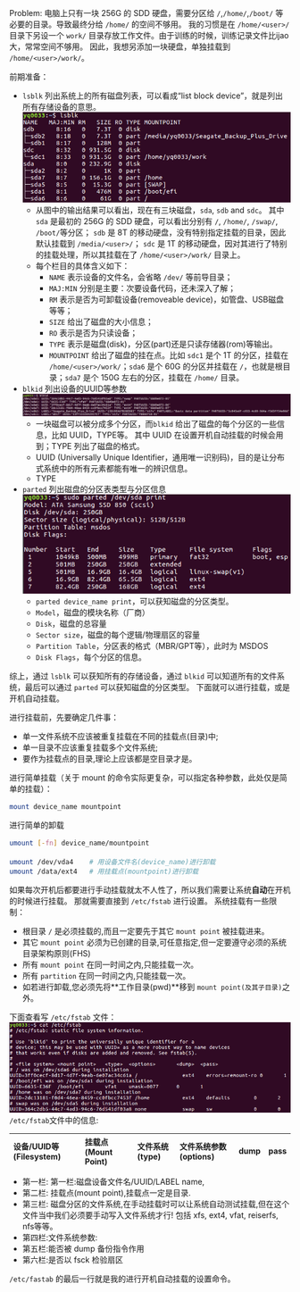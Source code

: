 Problem: 电脑上只有一块 256G 的 SDD 硬盘，需要分区给 `/`,`/home/`,`/boot/` 等必要的目录。导致最终分给 `/home/` 的空间不够用。
我的习惯是在 `/home/<user>/` 目录下另设一个 `work/` 目录存放工作文件。由于训练的时候，训练记录文件比ijao大，常常空间不够用。
因此，我想另添加一块硬盘，单独挂载到 `/home/<user>/work/`。

前期准备：
* `lsblk` 列出系统上的所有磁盘列表，可以看成“list block device”，就是列出所有存储设备的意思。
![output of lsblk](./images/lsblk_res.png)
    * 从图中的输出结果可以看出，现在有三块磁盘，`sda`, `sdb` and `sdc`。
    其中 `sda` 是最初的 256G 的 SDD 硬盘，可以看出分别有 `/`, `/home/`, `/swap/`, `/boot/`等分区；
    `sdb` 是 8T 的移动硬盘，没有特别指定挂载的目录，因此默认挂载到 `/media/<user>/`；
    `sdc` 是 1T 的移动硬盘，因对其进行了特别的挂载处理，所以其挂载在了 `/home/<user>/work/` 目录上。
    * 每个栏目的具体含义如下：
        * `NAME` 表示设备的文件名，会省略 `/dev/` 等前导目录；
        * `MAJ:MIN` 分别是主要：次要设备代码，还未深入了解；
        * `RM` 表示是否为可卸载设备(removeable device)，如管盘、USB磁盘等等；
        * `SIZE` 给出了磁盘的大小信息；
        * `RO` 表示是否为只读设备；
        * `TYPE` 表示是磁盘(disk)，分区(part)还是只读存储器(rom)等输出。
        * `MOUNTPOINT` 给出了磁盘的挂在点。比如 `sdc1` 是个 1T 的分区，挂载在 `/home/<user>/work/`；`sda6` 是个 60G 的分区并挂载在 `/`，也就是根目录；`sda7` 是个 150G 左右的分区，挂载在 `/home/` 目录。 
* `blkid` 列出设备的UUID等参数
![output of blkid](./images/blkid_res.png)
    * 一块磁盘可以被分成多个分区，而`blkid` 给出了磁盘的每个分区的一些信息，比如 UUID，TYPE等。
    其中 UUID 在设置开机自动挂载的时候会用到；TYPE 列出了磁盘的格式。
    * UUID (Universally Unique Identifier，通用唯一识别码)，目的是让分布式系统中的所有元素都能有唯一的辨识信息。
    * TYPE
* `parted` 列出磁盘的分区表类型与分区信息
![output of parted](./images/parted_res.png)
    * `parted device_name print`，可以获知磁盘的分区类型。
    * `Model`，磁盘的模块名称（厂商）
    * `Disk`，磁盘的总容量
    * `Sector size`，磁盘的每个逻辑/物理扇区的容量
    * `Partition Table`，分区表的格式（MBR/GPT等），此时为 MSDOS
    * `Disk Flags`，每个分区的信息。
    
综上，通过 `lsblk` 可以获知所有的存储设备，通过 `blkid` 可以知道所有的文件系统，最后可以通过 `parted` 可以获知磁盘的分区类型。
下面就可以进行挂载，或是开机自动挂载。


进行挂载前，先要确定几件事：
* 单一文件系统不应该被重复挂载在不同的挂载点(目录)中;
* 单一目录不应该重复挂载多个文件系统;
* 要作为挂载点的目录,理论上应该都是空目录才是。

进行简单挂载（关于 mount 的命令实际更复杂，可以指定各种参数，此处仅是简单的挂载）：
```bash
mount device_name mountpoint
```

进行简单的卸载
```bash
umount [-fn] device_name/mountpoint

umount /dev/vda4    # 用设备文件名(device_name)进行卸载
umount /data/ext4   # 用挂载点(mountpoint)进行卸载
```

如果每次开机后都要进行手动挂载就太不人性了，所以我们需要让系统**自动**在开机的时候进行挂载。
那就需要直接到 `/etc/fstab` 进行设置。
系统挂载有一些限制：
* 根目录	`/` 是必须挂载的,而且一定要先于其它	`mount point` 被挂载进来。
* 其它 `mount point` 必须为已创建的目录,可任意指定,但一定要遵守必须的系统目录架构原则(FHS)
* 所有 `mount point` 在同一时间之内,只能挂载一次。
* 所有 `partition` 在同一时间之内,只能挂载一次。
* 如若进行卸载,您必须先将**工作目录(pwd)**移到 `mount point(及其子目录)`之外。

下面查看写 `/etc/fstab` 文件：
![content of /est/fstab](./images/fstab_result.png)
`/etc/fstab`文件中的信息:

| 设备/UUID等(Filesystem) | 挂载点(Mount Point) | 文件系统(type) | 文件系统参数(options) | dump | pass |
| :------------- | :------------- |:------------- |:------------- |:------------- |:------------- |
* 第一栏: 第一栏:磁盘设备文件名/UUID/LABEL name,
* 第二栏: 挂载点(mount point),挂载点一定是目录.
* 第三栏: 磁盘分区的文件系统,在手动挂载时可以让系统自动测试挂载,但在这个文件当中我们必须要手动写入文件系统才行! 包括	xfs, ext4, vfat, reiserfs, nfs等等。
* 第四栏:文件系统参数:
* 第五栏:能否被	dump	备份指令作用
* 第六栏:是否以	fsck	检验扇区

`/etc/fastab` 的最后一行就是我的进行开机自动挂载的设置命令。
